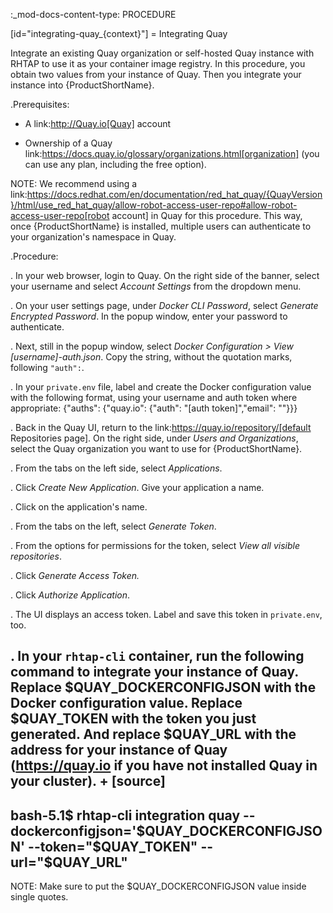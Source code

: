:_mod-docs-content-type: PROCEDURE

[id="integrating-quay_{context}"]
= Integrating Quay

Integrate an existing Quay organization or self-hosted Quay instance with RHTAP to use it as your container image registry. In this procedure, you obtain two values from your instance of Quay. Then you integrate your instance into {ProductShortName}.

.Prerequisites:

* A link:http://Quay.io[Quay] account

* Ownership of a Quay link:https://docs.quay.io/glossary/organizations.html[organization] (you can use any plan, including the free option). 

NOTE: We recommend using a link:https://docs.redhat.com/en/documentation/red_hat_quay/{QuayVersion}/html/use_red_hat_quay/allow-robot-access-user-repo#allow-robot-access-user-repo[robot account] in Quay for this procedure. This way, once {ProductShortName} is installed, multiple users can authenticate to your organization's namespace in Quay.

.Procedure:

. In your web browser, login to Quay. On the right side of the banner, select your username and select *Account Settings* from the dropdown menu.

. On your user settings page, under *Docker CLI Password*, select *Generate Encrypted Password*. In the popup window, enter your password to authenticate.

. Next, still in the popup window, select *Docker Configuration > View [username]-auth.json*. Copy the string, without the quotation marks, following `"auth":`.

. In your `private.env` file, label and create the Docker configuration value with the following format, using your username and auth token where appropriate: {"auths": {"quay.io": {"auth": "[auth token]","email": ""}}}

. Back in the Quay UI, return to the link:https://quay.io/repository/[default Repositories page]. On the right side, under *Users and Organizations*, select the Quay organization you want to use for {ProductShortName}. 

. From the tabs on the left side, select *Applications*.

. Click *Create New Application*. Give your application a name.

. Click on the application's name. 

. From the tabs on the left, select *Generate Token*. 

. From the options for permissions for the token, select *View all visible repositories*.

. Click *Generate Access Token.*

. Click *Authorize Application*.

. The UI displays an access token. Label and save this token in `private.env`, too.

. In your `rhtap-cli` container, run the following command to integrate your instance of Quay. Replace $QUAY_DOCKERCONFIGJSON with the Docker configuration value. Replace $QUAY_TOKEN with the token you just generated. And replace $QUAY_URL with the address for your instance of Quay (https://quay.io if you have not installed Quay in your cluster).
+
[source]
--
bash-5.1$ rhtap-cli integration quay --dockerconfigjson='$QUAY_DOCKERCONFIGJSON' --token="$QUAY_TOKEN" --url="$QUAY_URL"
--

NOTE: Make sure to put the $QUAY_DOCKERCONFIGJSON value inside single quotes.
